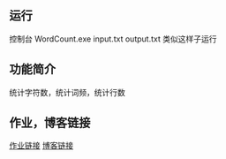## 运行

控制台 WordCount.exe input.txt output.txt 类似这样子运行

## 功能简介

统计字符数，统计词频，统计行数

## 作业，博客链接
[作业链接](https://www.cnblogs.com/Murasame-E/p/14459647.html#_caption9)
[博客链接](https://www.cnblogs.com/Murasame-E/)